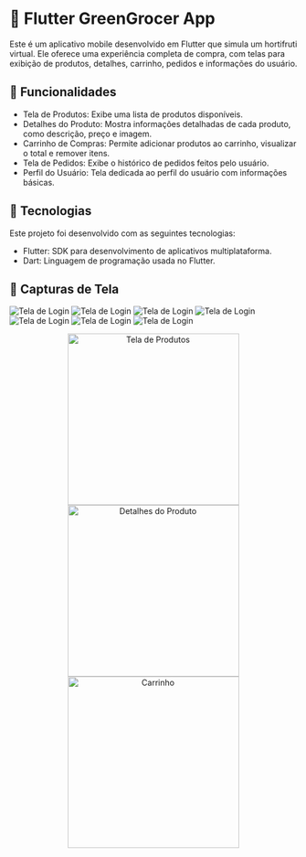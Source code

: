 # 🛒 Flutter GreenGrocer App
Este é um aplicativo mobile desenvolvido em Flutter que simula um hortifruti virtual. Ele oferece uma experiência completa de compra, com telas para exibição de produtos, detalhes, carrinho, pedidos e informações do usuário.
## 📱 Funcionalidades
* Tela de Produtos: Exibe uma lista de produtos disponíveis.
* Detalhes do Produto: Mostra informações detalhadas de cada produto, como descrição, preço e imagem.
* Carrinho de Compras: Permite adicionar produtos ao carrinho, visualizar o total e remover itens.
* Tela de Pedidos: Exibe o histórico de pedidos feitos pelo usuário.
* Perfil do Usuário: Tela dedicada ao perfil do usuário com informações básicas.
## 🚀 Tecnologias
Este projeto foi desenvolvido com as seguintes tecnologias:

* Flutter: SDK para desenvolvimento de aplicativos multiplataforma.
* Dart: Linguagem de programação usada no Flutter.

## 📸 Capturas de Tela

![Tela de Login](./assets/tela_login.png)
![Tela de Login](./assets/tela_cadastro.png)
![Tela de Login](./assets/tela_produto.png)
![Tela de Login](./assets/tela_detalhe.png)
![Tela de Login](./assets/carrinho.png)
![Tela de Login](./assets/prdidos.png)
![Tela de Login](./assets/usuario.png)


<p align="center">
  <img src="./assets/tela_produto.png" alt="Tela de Produtos" width="300" />
  <img src="./assets/tela_detalhe.png" alt="Detalhes do Produto" width="300" />
  <img src="./assets/carrinho.png" alt="Carrinho" width="300" />
</p>

